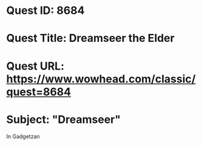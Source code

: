 # Quest ID: 8684
# Quest Title: Dreamseer the Elder
# Quest URL: https://www.wowhead.com/classic/quest=8684
# Subject: "Dreamseer"
In Gadgetzan